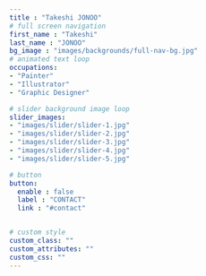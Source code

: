 ```yaml
---
title : "Takeshi JONOO"
# full screen navigation
first_name : "Takeshi"
last_name : "JONOO"
bg_image : "images/backgrounds/full-nav-bg.jpg"
# animated text loop
occupations:
- "Painter"
- "Illustrator"
- "Graphic Designer"

# slider background image loop
slider_images:
- "images/slider/slider-1.jpg"
- "images/slider/slider-2.jpg"
- "images/slider/slider-3.jpg"
- "images/slider/slider-4.jpg"
- "images/slider/slider-5.jpg"

# button
button:
  enable : false
  label : "CONTACT"
  link : "#contact"


# custom style
custom_class: ""
custom_attributes: ""
custom_css: ""
---
```

